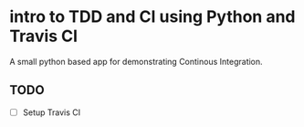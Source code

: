 # intro to TDD and CI using Python and Travis CI

A small python based app for demonstrating Continous Integration.

## TODO

* [ ] Setup Travis CI